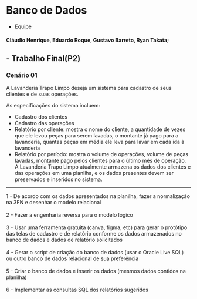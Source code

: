 # Banco de Dados

* Equipe
#### Cláudio Henrique, Eduardo Roque, Gustavo Barreto, Ryan Takata;

## - Trabalho Final(P2)

### Cenário 01

A Lavanderia Trapo Limpo deseja um sistema para cadastro de seus clientes e de suas operações. 

As especificações do sistema incluem:
- Cadastro dos clientes
- Cadastro das operações
- Relatório por cliente: mostra o nome do cliente, a quantidade de vezes que ele levou
  peças para serem lavadas, o montante já pago para a lavanderia, quantas peças em
  média ele leva para lavar em cada ida à lavanderia
- Relatório por período: mostra o volume de operações, volume de peças lavadas,
  montante pago pelos clientes para o último mês de operação.
  A Lavanderia Trapo Limpo atualmente armazena os dados dos clientes e das operações em
  uma planilha, e os dados presentes devem ser preservados e inseridos no sistema.
_________________________________________________________________________
1 - De acordo com os dados apresentados na planilha, fazer a normalização na 3FN e
desenhar o modelo relacional<br><br>
2 - Fazer a engenharia reversa para o modelo lógico<br><br>
3 - Usar uma ferramenta gratuita (canva, figma, etc) para gerar o protótipo das telas de
cadastro e de relatório conforme os dados armazenados no banco de dados e dados de
relatório solicitados<br><br>
4 - Gerar o script de criação do banco de dados (usar o Oracle Live SQL) ou outro banco
de dados relacional de sua preferência<br><br>
5 - Criar o banco de dados e inserir os dados (mesmos dados contidos na planilha)<br><br>
6 - Implementar as consultas SQL dos relatórios sugeridos<br>